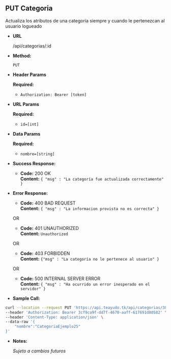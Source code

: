 **PUT Categoria**
----
  Actualiza los atributos de una categoría siempre y cuando le pertenezcan al usuario logueado

* **URL**

  /api/categorias/:id

* **Method:**

  `PUT`
  
*  **Header Params**

    **Required:**
   * `Authorization: Bearer [token]`

*  **URL Params**

    **Required:**
   * `id=[int]`

* **Data Params**

    **Required:**
   * `nombre=[string]`

* **Success Response:**

  * **Code:** 200 OK <br />
    **Content:** `{ "msg" : "La categoría fue actualizada correctamente" } `
 
* **Error Response:**

  * **Code:** 400 BAD REQUEST <br />
    **Content:** `{ "msg" : "La informacion provista no es correcta" } `

  OR

  * **Code:** 401 UNAUTHORIZED <br />
    **Content:** `Unauthorized`

  OR

  * **Code:** 403 FORBIDDEN <br />
    **Content:** `{"msg" : "La categoría no le pertenece al usuario" }`

  OR

  * **Code:** 500 INTERNAL SERVER ERROR <br />
    **Content:** `{ "msg" : "Ha ocurrido un error inesperado en el servidor" }`

* **Sample Call:**

```bash
curl --location --request PUT 'https://api.teayudo.tk/api/categorias/383' \
--header 'Authorization: Bearer 3cf9ca9f-dd7f-4670-aaff-617691d80582' \
--header 'Content-Type: application/json' \
--data-raw '{
    "nombre":"CategoriaEjemplo25"
}'
```

* **Notes:**

  _Sujeto a cambios futuros_